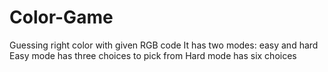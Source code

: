 # Color-Game 
Guessing right color with given RGB code 
It has two modes: easy and hard
Easy mode has three choices to pick from
Hard mode has six choices
